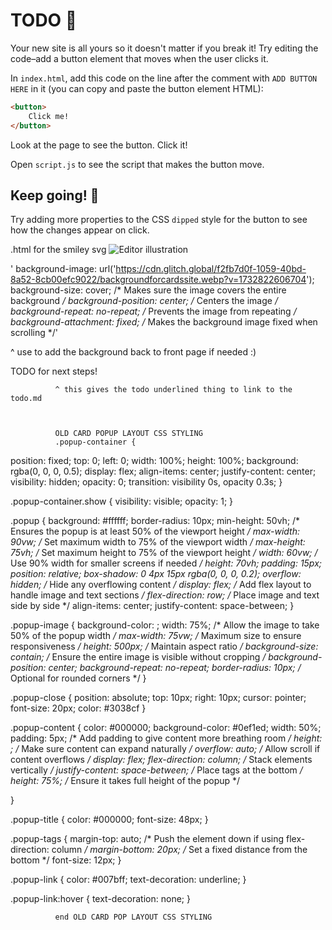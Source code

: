 # TODO 🚧

Your new site is all yours so it doesn't matter if you break it! Try editing the code–add a button element that moves when the user clicks it.

In `index.html`, add this code on the line after the comment with `ADD BUTTON HERE` in it (you can copy and paste the button element HTML):

```html
<button>
    Click me!
</button>
```

Look at the page to see the button. Click it!

Open `script.js` to see the script that makes the button move.

## Keep going! 🚀

Try adding more properties to the CSS `dipped` style for the button to see how the changes appear on click.


.html for the smiley svg
          <img
            src="https://stickers.be/wp-content/uploads/2017/01/smiley-sticker-2-blij-FC.svg"
            class="illustration"
            alt="Editor illustration"
            title="Click the image!"
          />

'  background-image: url('https://cdn.glitch.global/f2fb7d0f-1059-40bd-8a52-8cb00efc9022/backgroundforcardssite.webp?v=1732822606704');
  background-size: cover;           /* Makes sure the image covers the entire background */
  background-position: center;      /* Centers the image */
  background-repeat: no-repeat;     /* Prevents the image from repeating */
  background-attachment: fixed;     /* Makes the background image fixed when scrolling */'
  
  ^ use to add the background back to front page if needed :)
  
 
 
 <span class="fileopener" data-file="TODO.md" data-line="0"
              >TODO</span> for next steps!
              
              ^ this gives the todo underlined thing to link to the todo.md
              
              
              
              OLD CARD POPUP LAYOUT CSS STYLING 
              .popup-container {
  position: fixed;
  top: 0;
  left: 0;
  width: 100%;
  height: 100%;
  background: rgba(0, 0, 0, 0.5);
  display: flex;
  align-items: center;
  justify-content: center;
  visibility: hidden;
  opacity: 0;
  transition: visibility 0s, opacity 0.3s;
}

.popup-container.show {
  visibility: visible;
  opacity: 1;
}

.popup {
  background: #ffffff;
  border-radius: 10px;
  min-height: 50vh; /* Ensures the popup is at least 50% of the viewport height */
  max-width: 90vw; /* Set maximum width to 75% of the viewport width */
  max-height: 75vh; /* Set maximum height to 75% of the viewport height */
  width: 60vw; /* Use 90% width for smaller screens if needed */
  height: 70vh;
  padding: 15px;
  position: relative;
  box-shadow: 0 4px 15px rgba(0, 0, 0, 0.2);
  overflow: hidden; /* Hide any overflowing content */
  display: flex; /* Add flex layout to handle image and text sections */
  flex-direction: row; /* Place image and text side by side */
  align-items: center;
  justify-content: space-between;
}


.popup-image {
  background-color: ;
  width: 75%; /* Allow the image to take 50% of the popup width */
  max-width: 75vw; /* Maximum size to ensure responsiveness */
  height: 500px; /* Maintain aspect ratio */
  background-size: contain; /* Ensure the entire image is visible without cropping */
  background-position: center;
  background-repeat: no-repeat;
  border-radius: 10px; /* Optional for rounded corners */
}



.popup-close {
  position: absolute;
  top: 10px;
  right: 10px;
  cursor: pointer;
  font-size: 20px;
  color: #3038cf
}

.popup-content {
  color: #000000;
  background-color: #0ef1ed;
  width: 50%;
  padding: 5px; /* Add padding to give content more breathing room */
  height: ; /* Make sure content can expand naturally */
  overflow: auto; /* Allow scroll if content overflows */
  display: flex;
  flex-direction: column; /* Stack elements vertically */
  justify-content: space-between; /* Place tags at the bottom */
  height: 75%; /* Ensure it takes full height of the popup */

}

.popup-title {
  color: #000000;
  font-size: 48px;
}


.popup-tags {
  margin-top: auto; /* Push the element down if using flex-direction: column */
  margin-bottom: 20px; /* Set a fixed distance from the bottom */
  font-size: 12px;
}

.popup-link {
  color: #007bff;
  text-decoration: underline;
}

.popup-link:hover {
  text-decoration: none;
}

              end OLD CARD POP LAYOUT CSS STYLING